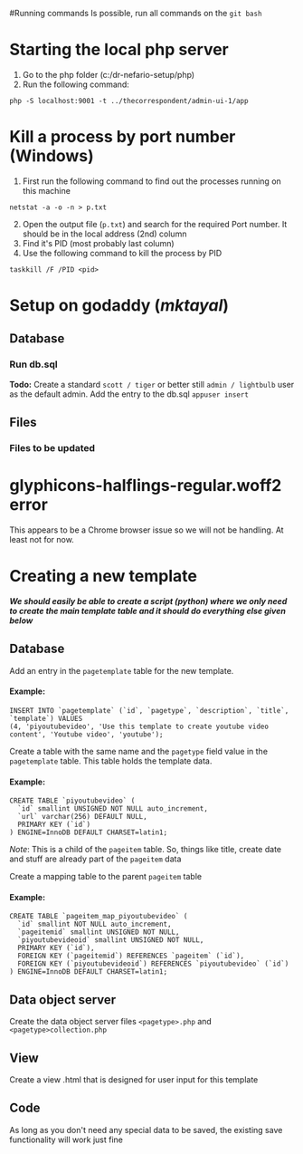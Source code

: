 #Running commands
Is possible, run all commands on the `git bash`
# Starting the local php server
1. Go to the php folder (c:/dr-nefario-setup/php)
2. Run the following command:
 ```
php -S localhost:9001 -t ../thecorrespondent/admin-ui-1/app
```
# Kill a process by port number (Windows)
1. First run the following command to find out the processes running on this machine
```
netstat -a -o -n > p.txt
```
2. Open the output file (`p.txt`) and search for the required Port number. It should be in the local address (2nd) column
3. Find it's PID (most probably last column)
4. Use the following command to kill the process by PID
```
taskkill /F /PID <pid>
```

# Setup on godaddy (*mktayal*)

## Database

### Run db.sql
**Todo:** Create a standard `scott / tiger` or better still `admin / lightbulb` user as the default admin. Add the entry to the db.sql `appuser insert`

## Files

### Files to be updated

# glyphicons-halflings-regular.woff2  error
This appears to be a Chrome browser issue so we will not be handling. At least not for now.

# Creating a new template
***We should easily be able to create a script (python) where we only need to create the main template table and it should do everything else given below***
## Database
Add an entry in the `pagetemplate` table for the new template.

#### Example:
```
INSERT INTO `pagetemplate` (`id`, `pagetype`, `description`, `title`, `template`) VALUES
(4, 'piyoutubevideo', 'Use this template to create youtube video content', 'Youtube video', 'youtube');
```
Create a table with the same name and the `pagetype` field value in the `pagetemplate` table. This table holds the template data.

#### Example:
```
CREATE TABLE `piyoutubevideo` (
  `id` smallint UNSIGNED NOT NULL auto_increment,
  `url` varchar(256) DEFAULT NULL,
  PRIMARY KEY (`id`)
) ENGINE=InnoDB DEFAULT CHARSET=latin1;
```
*Note*: This is a child of the `pageitem` table. So, things like title, create date and stuff are already part of the `pageitem` data

Create a mapping table to the parent `pageitem` table

#### Example:
```
CREATE TABLE `pageitem_map_piyoutubevideo` (
  `id` smallint NOT NULL auto_increment,
  `pageitemid` smallint UNSIGNED NOT NULL,
  `piyoutubevideoid` smallint UNSIGNED NOT NULL,
  PRIMARY KEY (`id`),
  FOREIGN KEY (`pageitemid`) REFERENCES `pageitem` (`id`),
  FOREIGN KEY (`piyoutubevideoid`) REFERENCES `piyoutubevideo` (`id`)
) ENGINE=InnoDB DEFAULT CHARSET=latin1;
```



## Data object server
Create the data object server files
`<pagetype>.php` and `<pagetype>collection.php`
## View
Create a view <pagetype>.html that is designed for user input for this template
## Code
As long as you don't need any special data to be saved, the existing save functionality will work just fine
